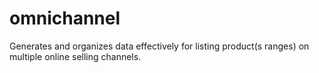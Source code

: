 omnichannel
===========

Generates and organizes data effectively for listing product(s ranges) on multiple online selling channels.
